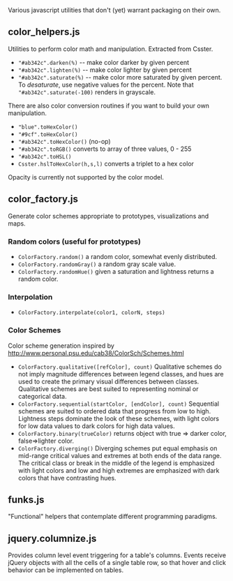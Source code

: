 Various javascript utilities that don't (yet) warrant packaging on their own.


## color_helpers.js

Utilities to perform color math and manipulation. Extracted from Csster.

*  <code>"#ab342c".darken(%)</code> -- make color darker by given percent
*  <code>"#ab342c".lighten(%)</code> -- make color lighter by given percent
*  <code>"#ab342c".saturate(%)</code>  -- make color more saturated by given percent. To *desaturate*, use negative values for the percent. Note that <code>"#ab342c".saturate(-100)</code> renders in grayscale.

There are also color conversion routines if you want to build your own manipulation.

*  <code>"blue".toHexColor()</code>
*  <code>"#9cf".toHexColor()</code>
*  <code>"#ab342c".toHexColor()</code> (no-op)
*  <code>"#ab342c".toRGB()</code>  converts to array of three values, 0 - 255
*  <code>"#ab342c".toHSL()</code>
*  <code>Csster.hslToHexColor(h,s,l)</code> converts a triplet to a hex color

Opacity is currently not supported by the color model.


## color_factory.js

Generate color schemes appropriate to prototypes, visualizations and maps.


### Random colors (useful for prototypes)

* <code>ColorFactory.random()</code> a random color, somewhat evenly distributed.
* <code>ColorFactory.randomGray()</code> a random gray scale value.
* <code>ColorFactory.randomHue()</code> given a saturation and lightness returns a random color.

### Interpolation

*  <code>ColorFactory.interpolate(color1, colorN, steps)</code>


### Color Schemes

Color scheme generation inspired by http://www.personal.psu.edu/cab38/ColorSch/Schemes.html


* <code>ColorFactory.qualitative([refColor], count)</code> Qualitative schemes do not imply magnitude differences between legend classes, and hues are used to create the primary visual differences between classes. Qualitative schemes are best suited to representing nominal or categorical data.
* <code>ColorFactory.sequential(startColor, [endColor], count)</code> Sequential schemes are suited to ordered data that progress from low to high. Lightness steps dominate the look of these schemes, with light colors for low data values to dark colors for high data values.
* <code>ColorFactory.binary(trueColor)</code> returns object with true => darker color, false=>lighter color.
* <code>ColorFactory.diverging()</code> Diverging schemes put equal emphasis on mid-range critical values and extremes at both ends of the data range. The critical class or break in the middle of the legend is emphasized with light colors and low and high extremes are emphasized with dark colors that have contrasting hues.


## funks.js

"Functional" helpers that contemplate different programming paradigms.



## jquery.columnize.js

Provides column level event triggering for a table's columns. Events receive jQuery
objects with all the cells of a single table row, so that hover and click behavior
can be implemented on tables. 
